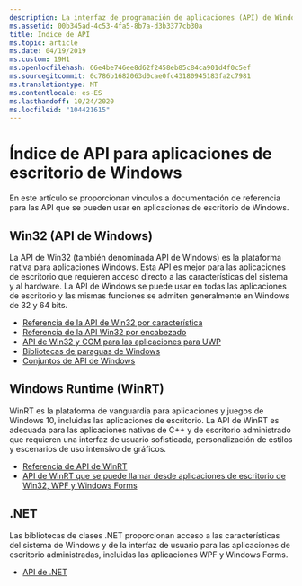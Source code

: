 ```yaml
---
description: La interfaz de programación de aplicaciones (API) de Windows permite desarrollar aplicaciones de servidor y de escritorio que se ejecutan correctamente en todas las versiones de Windows, al tiempo que se aprovechan las características y capacidades exclusivas de cada versión.
ms.assetid: 00b345ad-4c53-4fa5-8b7a-d3b3377cb30a
title: Índice de API
ms.topic: article
ms.date: 04/19/2019
ms.custom: 19H1
ms.openlocfilehash: 66e4be746ee8d62f2458eb85c84ca901d4f0c5ef
ms.sourcegitcommit: 0c786b1682063d0cae0fc43180945183fa2c7981
ms.translationtype: MT
ms.contentlocale: es-ES
ms.lasthandoff: 10/24/2020
ms.locfileid: "104421615"
---
```

# <a name="api-index-for-desktop-windows-applications"></a>Índice de API para aplicaciones de escritorio de Windows

En este artículo se proporcionan vínculos a documentación de referencia para las API que se pueden usar en aplicaciones de escritorio de Windows.

## <a name="win32-windows-api"></a>Win32 (API de Windows)

La API de Win32 (también denominada API de Windows) es la plataforma nativa para aplicaciones Windows. Esta API es mejor para las aplicaciones de escritorio que requieren acceso directo a las características del sistema y al hardware. La API de Windows se puede usar en todas las aplicaciones de escritorio y las mismas funciones se admiten generalmente en Windows de 32 y 64 bits.

* [Referencia de la API de Win32 por característica](windows-api-list.md)
* [Referencia de la API Win32 por encabezado](/windows/win32/api/)
* [API de Win32 y COM para las aplicaciones para UWP](/uwp/win32-and-com/win32-and-com-for-uwp-apps)
* [Bibliotecas de paraguas de Windows](windows-umbrella-libraries.md)
* [Conjuntos de API de Windows](windows-apisets.md)

## <a name="windows-runtime-winrt"></a>Windows Runtime (WinRT)

WinRT es la plataforma de vanguardia para aplicaciones y juegos de Windows 10, incluidas las aplicaciones de escritorio. La API de WinRT es adecuada para las aplicaciones nativas de C++ y de escritorio administrado que requieren una interfaz de usuario sofisticada, personalización de estilos y escenarios de uso intensivo de gráficos.

* [Referencia de API de WinRT](/uwp/api/)
* [API de WinRT que se puede llamar desde aplicaciones de escritorio de Win32, WPF y Windows Forms](uwp-apis-callable-from-a-classic-desktop-app.md)

## <a name="net"></a>.NET

Las bibliotecas de clases .NET proporcionan acceso a las características del sistema de Windows y de la interfaz de usuario para las aplicaciones de escritorio administradas, incluidas las aplicaciones WPF y Windows Forms.

* [API de .NET](/dotnet/api/index)